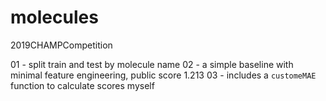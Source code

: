 # molecules
2019CHAMPCompetition

01 - split train and test by molecule name
02 - a simple baseline with minimal feature engineering, public score 1.213
03 - includes a `customeMAE` function to calculate scores myself


